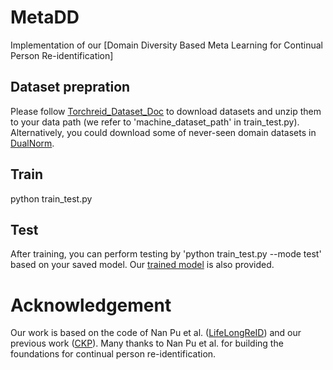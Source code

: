 # MetaDD
Implementation of our [Domain Diversity Based Meta Learning for Continual Person Re-identification]

## Dataset prepration
Please follow [Torchreid_Dataset_Doc](https://kaiyangzhou.github.io/deep-person-reid/datasets.html) to download datasets and unzip them to your data path (we refer to 'machine_dataset_path' in train_test.py). Alternatively, you could download some of never-seen domain datasets in [DualNorm](https://github.com/BJTUJia/person_reID_DualNorm).

## Train 
python train_test.py

## Test
After training, you can perform testing by 'python train_test.py --mode test' based on your saved model.
Our [trained model](https://drive.google.com/file/d/1TTsqFGi7ghJdMaudvo9E-1WgTHN5SOEr/view?usp=sharing) is also provided.

# Acknowledgement
Our work is based on the code of Nan Pu et al. ([LifeLongReID](https://github.com/TPCD/LifelongReID)) and our previous work ([CKP](https://github.com/DFLAG-NEU/ContinualReID)). Many thanks to Nan Pu et al. for building the foundations for continual person re-identification.
